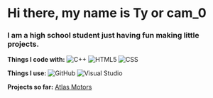 # Hi there, my name is Ty or cam_0 #
### I am a high school student just having fun making little projects. ###



**Things I code with:**
 <img alt="C++" src="https://img.shields.io/badge/-C++-blue?logo=cplusplus"/>
 <img alt="HTML5" src="https://img.shields.io/badge/-HTML5-E34F26?style=flat-square&logo=html5&logoColor=white" />
 <img alt="CSS" src="https://img.shields.io/badge/CSS3-1572B6?style=flat-square&logo=css3&logoColor=white" />
 

**Things I use:**
 ![GitHub](https://img.shields.io/badge/github-%23121011.svg?style=flat-square&logo=github&logoColor=white)
 ![Visual Studio](https://img.shields.io/badge/Visual%20Studio-5C2D91.svg?style=flat-square&logo=visual-studio&logoColor=white)

**Projects so far:**
 <a href="https://github.com/nurology-1/Atlas-Motors" target="_blank">Atlas Motors</a>

